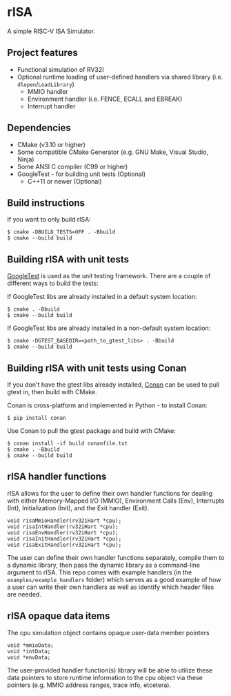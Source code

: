 # rISA
A simple RISC-V ISA Simulator.

## Project features
- Functional simulation of RV32I
- Optional runtime loading of user-defined handlers via shared library (i.e. `dlopen`/`LoadLibrary`)
    - MMIO handler
    - Environment handler (i.e. FENCE, ECALL and EBREAK)
    - Interrupt handler

## Dependencies
- CMake (v3.10 or higher)
- Some compatible CMake Generator (e.g. GNU Make, Visual Studio, Ninja)
- Some ANSI C compiler (C99 or higher)
- GoogleTest - for building unit tests (Optional)
    - C++11 or newer (Optional)

## Build instructions
If you want to only build rISA:

    $ cmake -DBUILD_TESTS=OFF . -Bbuild
    $ cmake --build build
    
## Building rISA with unit tests
[GoogleTest](https://github.com/google/googletest) is used as the unit testing framework. There are
a couple of different ways to build the tests:

If GoogleTest libs are already installed in a default system location:

    $ cmake . -Bbuild
    $ cmake --build build

If GoogleTest libs are already installed in a non-default system location:

    $ cmake -DGTEST_BASEDIR=<path_to_gtest_libs> . -Bbuild
    $ cmake --build build

## Building rISA with unit tests using Conan
If you don't have the gtest libs already installed, [Conan](https://docs.conan.io/en/latest/installation.html) can be
used to pull gtest in, then build with CMake.

Conan is cross-platform and implemented in Python - to install Conan:

    $ pip install conan

Use Conan to pull the gtest package and build with CMake:

    $ conan install -if build conanfile.txt
    $ cmake . -Bbuild
    $ cmake --build build

## rISA handler functions
rISA allows for the user to define their own handler functions for dealing with either
Memory-Mapped I/O (MMIO), Environment Calls (Env), Interrupts (Int), Initialization
(Init), and the Exit handler (Exit).

    void risaMmioHandler(rv32iHart *cpu);
    void risaIntHandler(rv32iHart *cpu);
    void risaEnvHandler(rv32iHart *cpu);
    void risaInitHandler(rv32iHart *cpu);
    void risaExitHandler(rv32iHart *cpu);

The user can define their own handler functions separately, compile them to a dynamic library, then pass the
dynamic library as a command-line argument to rISA. This repo comes with example handlers 
(in the `examples/example_handlers` folder) which serves as a good example of how a user can write their own 
handlers as well as identify which header files are needed.

## rISA opaque data items
The cpu simulation object contains opaque user-data member pointers
    
    void *mmioData;
    void *intData;
    void *envData;

The user-provided handler function(s) library will be able to utilize these data pointers to store
runtime information to the cpu object via these pointers (e.g. MMIO address ranges, trace info, etcetera). 
